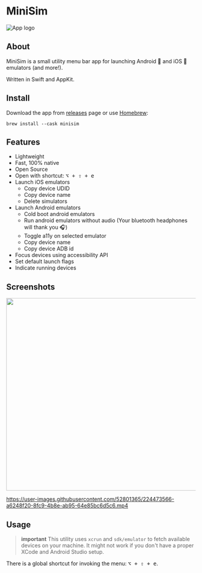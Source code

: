 # MiniSim

![App logo](/MiniSim/Assets.xcassets/AppIcon.appiconset/256.png)

## About

MiniSim is a small utility menu bar app for launching Android 🤖 and iOS  emulators (and more!).

Written in Swift and AppKit. 

## Install

Download the app from [releases](https://github.com/okwasniewski/MiniSim/releases) page or use [Homebrew](https://brew.sh):

```shell
brew install --cask minisim
```

## Features
- Lightweight
- Fast, 100% native
- Open Source
- Open with shortcut: <kbd>⌥ + ⇧ + e</kbd>
- Launch iOS emulators
    - Copy device UDID
    - Copy device name
    - Delete simulators
- Launch Android emulators
    - Cold boot android emulators 
    - Run android emulators without audio (Your bluetooth headphones will thank you 🎧)
    - Toggle a11y on selected emulator
    - Copy device name
    - Copy device ADB id
- Focus devices using accessibility API
- Set default launch flags 
- Indicate running devices


## Screenshots 

<img width="512" src="https://user-images.githubusercontent.com/52801365/223483262-aa3bad72-2948-4893-87a0-578e5d3d8e89.png">

https://user-images.githubusercontent.com/52801365/224473566-a6248f20-8fc9-4b8e-ab95-64e85bc6d5c6.mp4

## Usage 

> **important**
This utility uses `xcrun` and `sdk/emulator` to fetch available devices on your machine. 
It might not work if you don't have a proper XCode and Android Studio setup.

There is a global shortcut for invoking the menu: <kbd>⌥ + ⇧ + e</kbd>.

